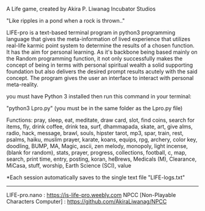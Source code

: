 A Life game, created by Akira P. Liwanag 
Incubator Studios

"Like ripples in a pond when a rock is thrown.."

LIFE-pro is a text-based terminal program in python3 programming language that gives the meta-information of lived experience that utilizes real-life karmic point system to determine the results of a chosen function. It has the aim for personal learning. As it's backbone being based mainly on the Random programming function, it not only successfully makes the concept of being in terms with personal spiritual wealth a solid supporting foundation but also delivers the desired prompt results acutely with the said concept. The program gives the user an interface to interact with personal meta-reality.

you must have Python 3 installed then run this command in your terminal: 

"python3 Lpro.py" 
(you must be in the same folder as the Lpro.py file)


Functions: 
pray, sleep, eat, meditate, draw card, slot, find coins, search for items, fly, drink coffee, drink tea, surf, dhammapada, skate, art, give alms, radio, hack, message, brawl, souls, hipster tarot, mp3, spar, train, rest, psalms, haiku, muslim prayer, karate, koans, equips, rpg, archery, color key, doodling, BUMP, MA, Magic, ascii, zen melody, monopoly, light incense, (blank for random), stats, prayer, progress, collections, football, c, map, search, print time, entry, posting, koran, heBrews, Medicals (M), Clearance, MiCasa, stuff, worship, Earth Science (SCI), value


*Each session automatically saves to the single text file "LIFE-logs.txt"

-----------------------------------------------------------------------

LIFE-pro.nano : https://is-life-pro.weebly.com
NPCC [Non-Playable Characters Computer] : https://github.com/AkiraLiwanag/NPCC
